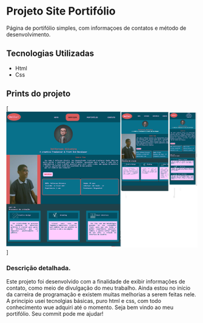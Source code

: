 # Projeto Site Portifólio
Página de portifólio simples, com informaçoes de contatos e método de desenvolvimento.

## Tecnologias Utilizadas
* Html
* Css

## Prints do projeto

[<img src="./fotos-site/preview-home.png" alt="resolução da tela inicial em vários dispositivos">]

### Descrição detalhada.
Este projeto foi desenvolvido com a finalidade de exibir informações de contato, como meio de divulgação do meu trabalho.
Ainda estou no início da carreira de programação e existem muitas melhorias a serem feitas nele. A principio usei tecnolgias básicas, puro html e css,
com todo conhecimento wue adquiri até o momento.
Seja bem vindo ao meu portifólio.
Seu commit pode me ajudar!
